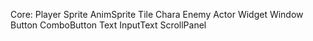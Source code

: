 Core:
	Player
	Sprite
    	AnimSprite
    	Tile
    	Chara
        	Enemy
            Actor
        Widget
        	Window
            Button
            	ComboButton
            Text
            InputText
            ScrollPanel
